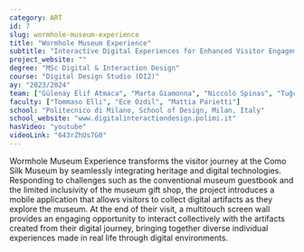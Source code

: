 ```yaml
---
category: ART
id: 7
slug: wormhole-museum-experience
title: "Wormhole Museum Experience"
subtitle: "Interactive Digital Experiences for Enhanced Visitor Engagement"
project_website: ""
degree: "MSc Digital & Interaction Design"
course: "Digital Design Studio (DI2)"
ay: "2023/2024"
team: ["Gülenay Elif Atmaca", "Marta Giamonna", "Niccolò Spinas", "Tuğçe Topada", "Junxi Wu"]
faculty: ["Tommaso Elli", "Ece Ozdil", "Mattia Parietti"]
school: "Politecnico di Milano, School of Design, Milan, Italy"
school_website: "www.digitalinteractiondesign.polimi.it"
hasVideo: "youtube"
videoLink: "643rZhUs7G0"
---
```


Wormhole Museum Experience transforms the visitor journey at the Como Silk Museum by seamlessly integrating heritage and digital technologies. Responding to challenges such as the conventional museum guestbook and the limited inclusivity of the museum gift shop, the project introduces a mobile application that allows visitors to collect digital artifacts as they explore the museum. At the end of their visit, a multitouch screen wall provides an engaging opportunity to interact collectively with the artifacts created from their digital journey, bringing together diverse individual experiences made in real life through digital environments.
